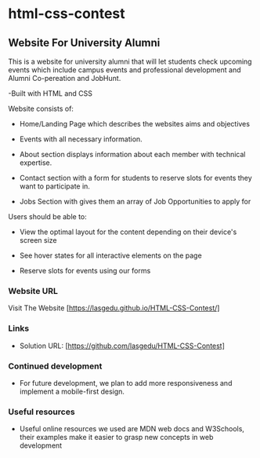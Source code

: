 # html-css-contest

## Website For University Alumni

This is a website for university alumni that will let students check upcoming events which include campus events and professional development and Alumni Co-pereation and JobHunt.

-Built with HTML and CSS

Website consists of:

- Home/Landing Page which describes the websites aims and objectives

- Events with all necessary information.

- About section displays information about each member with technical expertise.

- Contact section with a form for students to reserve slots for events they want to participate in.

- Jobs Section with gives them an array of Job Opportunities to apply for

Users should be able to:

- View the optimal layout for the content depending on their device's screen size

- See hover states for all interactive elements on the page

- Reserve slots for events using our forms

### Website URL

Visit The Website [https://lasgedu.github.io/HTML-CSS-Contest/]

### Links


- Solution URL: [https://github.com/lasgedu/HTML-CSS-Contest]


### Continued development

- For future development, we plan to add more responsiveness and implement a mobile-first design.

### Useful resources

- Useful online resources we used are MDN web docs and W3Schools, their examples make it easier to grasp new concepts in web development

